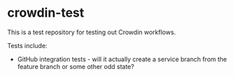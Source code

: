 # crowdin-test
This is a test repository for testing out Crowdin workflows.

Tests include:

* GitHub integration tests - will it actually create a service branch from the feature branch or some other odd state?
